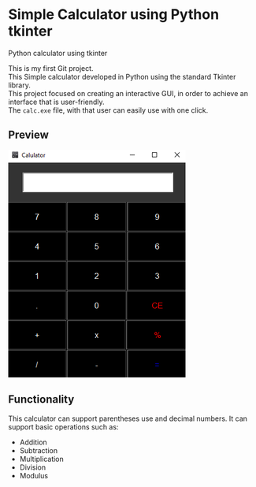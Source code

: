 # Simple Calculator using Python tkinter
Python calculator using tkinter

This is my first Git project.     
This Simple calculator developed in Python using the standard Tkinter library.  
This project focused on creating an interactive GUI, in order to achieve an interface that is user-friendly.      
The `calc.exe` file, with that user can easily use with one click. 

## Preview
![](Calc.png)

## Functionality

This calculator can support parentheses use and decimal numbers. It can support basic operations such as:

* Addition
* Subtraction
* Multiplication
* Division
* Modulus

## 
